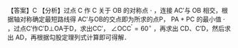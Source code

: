 【答案】C
【分析】过点 C 作 C 关于 OB 的对称点 $\cdot$ ，连接 AC′与 OB 相交，根据轴对称确定最短路线得 AC′与OB的交点即为所求的点P， $\mathrm { P A + P C }$ 的最小值 $\cdot$ ，过点C′作C′D⊥OA于D，求出CC′， $\angle { \mathrm { O C C ^ { \prime } = 6 0 ^ { \circ } } }$ ，再求出 CD、C′D，然后求出 AD，再根据勾股定理列式计算即可得解．
